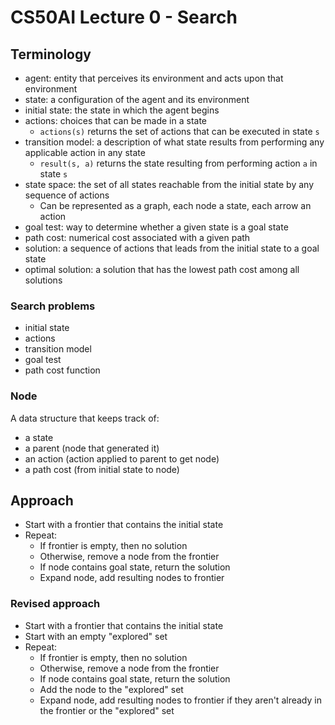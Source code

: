 # CS50AI Lecture 0 - Search

## Terminology

- agent: entity that perceives its environment and acts upon that environment
- state: a configuration of the agent and its environment
- initial state: the state in which the agent begins
- actions: choices that can be made in a state
  - `actions(s)` returns the set of actions that can be executed in state `s`
- transition model: a description of what state results from performing any applicable action in any state
  - `result(s, a)` returns the state resulting from performing action `a` in state `s`
- state space: the set of all states reachable from the initial state by any sequence of actions
  - Can be represented as a graph, each node a state, each arrow an action
- goal test: way to determine whether a given state is a goal state
- path cost: numerical cost associated with a given path
- solution: a sequence of actions that leads from the initial state to a goal state
- optimal solution: a solution that has the lowest path cost among all solutions

### Search problems

- initial state
- actions
- transition model
- goal test
- path cost function

### Node

A data structure that keeps track of:

- a state
- a parent (node that generated it)
- an action (action applied to parent to get node)
- a path cost (from initial state to node)

## Approach

- Start with a frontier that contains the initial state
- Repeat:
  - If frontier is empty, then no solution
  - Otherwise, remove a node from the frontier
  - If node contains goal state, return the solution
  - Expand node, add resulting nodes to frontier

### Revised approach

- Start with a frontier that contains the initial state
- Start with an empty "explored" set
- Repeat:
  - If frontier is empty, then no solution
  - Otherwise, remove a node from the frontier
  - If node contains goal state, return the solution
  - Add the node to the "explored" set
  - Expand node, add resulting nodes to frontier if they aren't already in the frontier or the "explored" set

